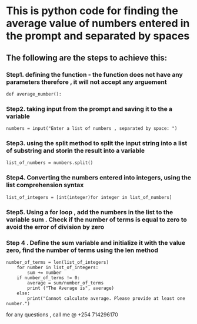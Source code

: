 # This is python code for  finding the average value of numbers entered in the prompt and separated by spaces
## The following are the steps to achieve this:
### Step1. defining the function - the function does not have any parameters therefore , it will not accept any arguement
````
def average_number():
````

### Step2. taking input from the prompt and saving it to the a variable
````
numbers = input("Enter a list of numbers , separated by space: ")
````

### Step3. using the split method to split the input string into a list of substring and storin the result into a variable
````
list_of_numbers = numbers.split()
````
### Step4. Converting the numbers entered into integers, using the list comprehension syntax
````
list_of_integers = [int(integer)for integer in list_of_numbers]
````
### Step5. Using a for loop , add the numbers in the list to the variable sum . Check if the number of terms is equal to zero to avoid the error of division by zero 

### Step 4 . Define the sum variable and initialize it with the value zero, find the number of terms using the len method 

````
number_of_terms = len(list_of_integers)
    for number in list_of_integers:
        sum += number
    if number_of_terms != 0:
        average = sum/number_of_terms
        print ("The Average is", average)
    else:
        print("Cannot calculate average. Please provide at least one number.")

````

for any questions , call me @ +254 714296170




